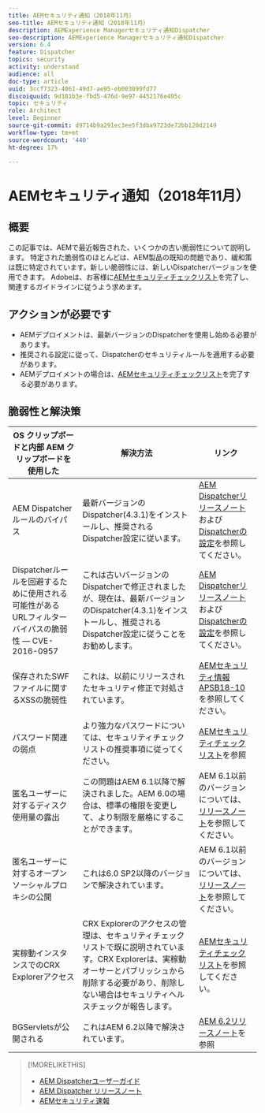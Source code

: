 ```yaml
---
title: AEMセキュリティ通知（2018年11月）
seo-title: AEMセキュリティ通知（2018年11月）
description: AEMExperience Managerセキュリティ通知Dispatcher
seo-description: AEMExperience Managerセキュリティ通知Dispatcher
version: 6.4
feature: Dispatcher
topics: security
activity: understand
audience: all
doc-type: article
uuid: 3ccf7323-4061-49d7-ae95-eb003099fd77
discoiquuid: 9d181b3e-fbd5-476d-9e97-4452176e495c
topic: セキュリティ
role: Architect
level: Beginner
source-git-commit: d9714b9a291ec3ee5f3dba9723de72bb120d2149
workflow-type: tm+mt
source-wordcount: '440'
ht-degree: 17%

---
```



# AEMセキュリティ通知（2018年11月）

## 概要

この記事では、AEMで最近報告された、いくつかの古い脆弱性について説明します。 特定された脆弱性のほとんどは、AEM製品の既知の問題であり、緩和策は既に特定されています。新しい脆弱性には、新しいDispatcherバージョンを使用できます。 Adobeは、お客様に[AEMセキュリティチェックリスト](https://helpx.adobe.com/jp/experience-manager/6-5/sites/administering/using/security-checklist.html)を完了し、関連するガイドラインに従うよう求めます。

## アクションが必要です

* AEMデプロイメントは、最新バージョンのDispatcherを使用し始める必要があります。
* 推奨される設定に従って、Dispatcherのセキュリティルールを適用する必要があります。
* AEMデプロイメントの場合は、[AEMセキュリティチェックリスト](https://helpx.adobe.com/experience-manager/6-5/sites/administering/using/security-checklist.html)を完了する必要があります。

## 脆弱性と解決策

| OS クリップボードと内部 AEM クリップボードを使用した     | 解決方法 | リンク |
|-------|------------|-------|
| AEM Dispatcherルールのバイパス | 最新バージョンのDispatcher(4.3.1)をインストールし、推奨されるDispatcher設定に従います。 | [AEM Dispatcherリリースノート](https://helpx.adobe.com/jp/experience-manager/dispatcher/release-notes.html)および[Dispatcherの設定](https://helpx.adobe.com/jp/experience-manager/dispatcher/using/dispatcher-configuration.html)を参照してください。 |
| Dispatcherルールを回避するために使用される可能性があるURLフィルターバイパスの脆弱性 — CVE-2016-0957 | これは古いバージョンのDispatcherで修正されましたが、現在は、最新バージョンのDispatcher(4.3.1)をインストールし、推奨されるDispatcher設定に従うことをお勧めします。 | [AEM Dispatcherリリースノート](https://helpx.adobe.com/experience-manager/dispatcher/release-notes.html)および[Dispatcherの設定](https://helpx.adobe.com/experience-manager/dispatcher/using/dispatcher-configuration.html)を参照してください。 |
| 保存されたSWFファイルに関するXSSの脆弱性 | これは、以前にリリースされたセキュリティ修正で対処されています。 | [AEMセキュリティ情報APSB18-10](https://helpx.adobe.com/security/products/experience-manager/apsb18-10.html)を参照してください。 |
| パスワード関連の弱点 | より強力なパスワードについては、セキュリティチェックリストの推奨事項に従ってください。 | [AEMセキュリティチェックリスト](https://helpx.adobe.com/experience-manager/6-5/sites/administering/using/security-checklist.html)を参照 |
| 匿名ユーザーに対するディスク使用量の露出 | この問題はAEM 6.1以降で解決されました。AEM 6.0の場合は、標準の権限を変更して、より制限を厳格にすることができます。 | AEM 6.1以前のバージョンについては、[リリースノート](https://experienceleague.adobe.com/docs/experience-manager-release-information/aem-release-updates/previous-updates/aem-previous-versions.html?lang=ja#previous-updates)を参照してください。 |
| 匿名ユーザーに対するオープンソーシャルプロキシの公開 | これは6.0 SP2以降のバージョンで解決されています。 | AEM 6.1以前のバージョンについては、[リリースノート](https://helpx.adobe.com/experience-manager/aem-previous-versions.html)を参照してください。 |
| 実稼動インスタンスでのCRX Explorerアクセス | CRX Explorerのアクセスの管理は、セキュリティチェックリストで既に説明されています。CRX Explorerは、実稼動オーサーとパブリッシュから削除する必要があり、削除しない場合はセキュリティヘルスチェックが報告します。 | [AEMセキュリティチェックリスト](https://helpx.adobe.com/jp/experience-manager/6-4/sites/administering/using/security-checklist.html)を参照してください。 |
| BGServletsが公開される | これはAEM 6.2以降で解決されています。 | [AEM 6.2リリースノート](https://helpx.adobe.com/jp/experience-manager/6-2/release-notes.html)を参照 |

>[!MORELIKETHIS]
>
>* [AEM Dispatcherユーザーガイド](https://helpx.adobe.com/experience-manager/dispatcher/user-guide.html)
>* [AEM Dispatcher リリースノート](https://helpx.adobe.com/experience-manager/dispatcher/release-notes.html)
>* [AEMセキュリティ速報](https://helpx.adobe.com/security.html#experience-manager)

